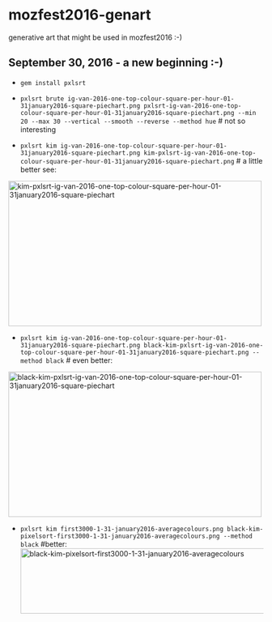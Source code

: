 # mozfest2016-genart
generative art that might be used in mozfest2016 :-)
## September 30, 2016 - a new beginning :-)

* ```gem install pxlsrt```

* ```pxlsrt brute ig-van-2016-one-top-colour-square-per-hour-01-31january2016-square-piechart.png pxlsrt-ig-van-2016-one-top-colour-square-per-hour-01-31january2016-square-piechart.png --min 20 --max 30 --vertical --smooth --reverse --method hue``` # not so interesting

* ```pxlsrt kim ig-van-2016-one-top-colour-square-per-hour-01-31january2016-square-piechart.png kim-pxlsrt-ig-van-2016-one-top-colour-square-per-hour-01-31january2016-square-piechart.png``` # a little better see:<br />

<a data-flickr-embed="true"  href="https://www.flickr.com/photos/roland/29948364011/in/dateposted-ff/" title="kim-pxlsrt-ig-van-2016-one-top-colour-square-per-hour-01-31january2016-square-piechart"><img src="https://c4.staticflickr.com/6/5799/29948364011_5d17c14693.jpg" width="500" height="287" alt="kim-pxlsrt-ig-van-2016-one-top-colour-square-per-hour-01-31january2016-square-piechart"></a><script async src="//embedr.flickr.com/assets/client-code.js" charset="utf-8"></script>

* ```pxlsrt kim ig-van-2016-one-top-colour-square-per-hour-01-31january2016-square-piechart.png black-kim-pxlsrt-ig-van-2016-one-top-colour-square-per-hour-01-31january2016-square-piechart.png --method black``` # even better:<br />

<a data-flickr-embed="true"  href="https://www.flickr.com/photos/roland/29404192904/in/dateposted-ff/" title="black-kim-pxlsrt-ig-van-2016-one-top-colour-square-per-hour-01-31january2016-square-piechart"><img src="https://c1.staticflickr.com/9/8541/29404192904_08d89c7cd3.jpg" width="500" height="287" alt="black-kim-pxlsrt-ig-van-2016-one-top-colour-square-per-hour-01-31january2016-square-piechart"></a><script async src="//embedr.flickr.com/assets/client-code.js" charset="utf-8"></script>

* ```pxlsrt kim first3000-1-31-january2016-averagecolours.png black-kim-pixelsort-first3000-1-31-january2016-averagecolours.png --method black``` #better: <br />
<a data-flickr-embed="true"  href="https://www.flickr.com/photos/roland/29918723152/in/dateposted-ff/" title="black-kim-pixelsort-first3000-1-31-january2016-averagecolours"><img src="https://c1.staticflickr.com/6/5519/29918723152_c8b53c66a6.jpg" width="500" height="129" alt="black-kim-pixelsort-first3000-1-31-january2016-averagecolours"></a><script async src="//embedr.flickr.com/assets/client-code.js" charset="utf-8"></script>
